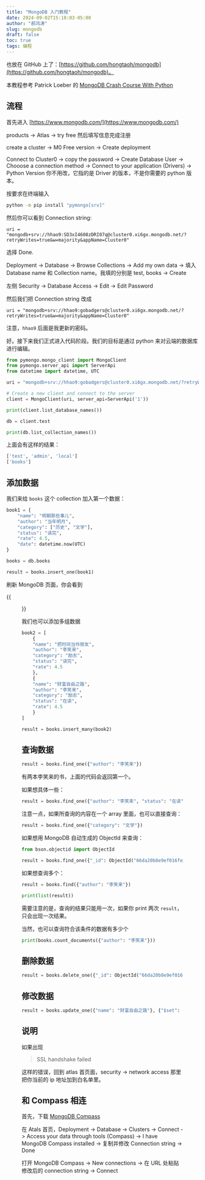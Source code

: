 ```yaml
---
title: "MongoDB 入门教程"
date: 2024-09-02T15:18:03-05:00
author: "郝鸿涛"
slug: mongodb
draft: false
toc: true
tags: 编程
---
```

也放在 GitHub 上了：[https://github.com/hongtaoh/mongodb](https://github.com/hongtaoh/mongodb)。

本教程参考 Patrick Loeber 的 [MongoDB Crash Course With Python](https://www.python-engineer.com/posts/python-mongodb-crashcourse/)

## 流程

首先进入 [https://www.mongodb.com/](https://www.mongodb.com/)

products -> Atlas -> try free 然后填写信息完成注册

create a cluster -> M0 Free version -> Create deployment 

Connect to Cluster0 -> copy the password -> Create Database User -> Chooose a connection method -> Connect to your application (Drivers) -> Python Version 你不用改，它指的是 Driver 的版本，不是你需要的 python 版本。

按要求在终端输入

```bash
python -m pip install "pymongo[srv]"
```

然后你可以看到 Connection string:

```
uri = "mongodb+srv://hhao9:SD3xI4608zDRI07q@cluster0.xi6gx.mongodb.net/?retryWrites=true&w=majority&appName=Cluster0"
```

选择 Done. 

Deployment -> Database -> Browse Collections -> Add my own data -> 填入 Database name 和 Collection name。我填的分别是 test, books -> Create 

左侧 Security -> Database Access -> Edit -> Edit Password 

然后我们把 Connection string 改成

```
uri = "mongodb+srv://hhao9:gobadgers@cluster0.xi6gx.mongodb.net/?retryWrites=true&w=majority&appName=Cluster0"
```

注意，`hhao9` 后面是我更新的密码。

好。接下来我们正式进入代码阶段。我们的目标是通过 python 来对云端的数据库进行编辑。

```py
from pymongo.mongo_client import MongoClient
from pymongo.server_api import ServerApi
from datetime import datetime, UTC

uri = "mongodb+srv://hhao9:gobadgers@cluster0.xi6gx.mongodb.net/?retryWrites=true&w=majority&appName=Cluster0"

# Create a new client and connect to the server
client = MongoClient(uri, server_api=ServerApi('1'))

print(client.list_database_names())

db = client.test 

print(db.list_collection_names())
```

上面会有这样的结果：

```sh
['test', 'admin', 'local']
['books']
```

## 添加数据

我们来给 `books` 这个 collection 加入第一个数据：

```py
book1 = {
	"name": "明朝那些事儿",
	"author": "当年明月",
	"category": ["历史", "文学"],
	"status": "读完",
	"rate": 4.5,
    "date": datetime.now(UTC)
}

books = db.books 

result = books.insert_one(book1)
```

刷新 MongoDB 页面，你会看到

{{<figure src="/media/cnblog/book1.png" title="book1">}}

我们也可以添加多组数据

```py
book2 = [
    {
	"name": "把时间当作朋友",
	"author": "李笑来",
	"category": "励志",
	"status": "读完",
	"rate": 4.5
    },
    {
	"name": "财富自由之路",
	"author": "李笑来",
	"category": "励志",
	"status": "在读",
	"rate": 4.5
    }
]

result = books.insert_many(book2)
```

## 查询数据

```py
result = books.find_one({"author": "李笑来"})
```

有两本李笑来的书，上面的代码会返回第一个。

如果想具体一些：

```py
result = books.find_one({"author": "李笑来", "status": "在读"})
```

注意一点，如果所查询的内容在一个 array 里面，也可以直接查询：

```py
result = books.find_one({"category": "文学"})
```

如果想用 MongoDB 自动生成的 ObjectId 来查询：

```py
from bson.objectid import ObjectId

result = books.find_one({"_id": ObjectId("66da20b8e9ef016fe33bb4bb")})
```

如果想查询多个：

```py
result = books.find({"author": "李笑来"})

print(list(result))
```

需要注意的是，查询的结果只能用一次，如果你  print 两次 `result`，只会出现一次结果。

当然，也可以查询符合该条件的数据有多少个

```py
print(books.count_documents({"author": "李笑来"}))
```

## 删除数据

```py
result = books.delete_one({"_id": ObjectId("66da20b8e9ef016fe33bb4bb")})
```

## 修改数据

```py
result = books.update_one({"name": "财富自由之路"}, {"$set": {"status": "读完"}})
```

## 说明

如果出现

>SSL handshake failed

这样的错误，回到 atlas 首页面，security -> network access 那里把你当前的 ip 地址加到白名单里。

## 和 Compass 相连

首先，下载 [MongoDB Compass](https://www.mongodb.com/products/tools/compass)

在 Atals 首页，Deployment -> Database -> Clusters -> Connect -> Access your data through tools (Compass) -> I have MongoDB Compass installed -> 复制并修改 Connection string -> Done 

打开 MongoDB Compass -> New connections -> 在 URL 处粘贴修改后的 connection string -> Connect 














